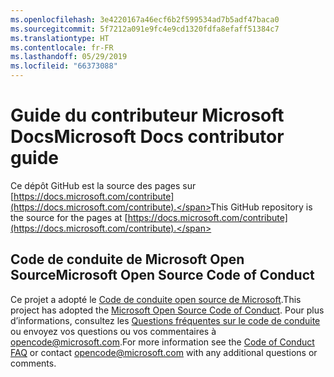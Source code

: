 ```yaml
---
ms.openlocfilehash: 3e4220167a46ecf6b2f599534ad7b5adf47baca0
ms.sourcegitcommit: 5f7212a091e9fc4e9cd1320fdfa8efaff51384c7
ms.translationtype: HT
ms.contentlocale: fr-FR
ms.lasthandoff: 05/29/2019
ms.locfileid: "66373088"
---
```

# <a name="microsoft-docs-contributor-guide"></a><span data-ttu-id="683ef-101">Guide du contributeur Microsoft Docs</span><span class="sxs-lookup"><span data-stu-id="683ef-101">Microsoft Docs contributor guide</span></span>

<span data-ttu-id="683ef-102">Ce dépôt GitHub est la source des pages sur [https://docs.microsoft.com/contribute](https://docs.microsoft.com/contribute).</span><span class="sxs-lookup"><span data-stu-id="683ef-102">This GitHub repository is the source for the pages at [https://docs.microsoft.com/contribute](https://docs.microsoft.com/contribute).</span></span> 

## <a name="microsoft-open-source-code-of-conduct"></a><span data-ttu-id="683ef-103">Code de conduite de Microsoft Open Source</span><span class="sxs-lookup"><span data-stu-id="683ef-103">Microsoft Open Source Code of Conduct</span></span>

<span data-ttu-id="683ef-104">Ce projet a adopté le [Code de conduite open source de Microsoft](https://opensource.microsoft.com/codeofconduct/).</span><span class="sxs-lookup"><span data-stu-id="683ef-104">This project has adopted the [Microsoft Open Source Code of Conduct](https://opensource.microsoft.com/codeofconduct/).</span></span>
<span data-ttu-id="683ef-105">Pour plus d’informations, consultez les [Questions fréquentes sur le code de conduite](https://opensource.microsoft.com/codeofconduct/faq/) ou envoyez vos questions ou vos commentaires à [opencode@microsoft.com](mailto:opencode@microsoft.com).</span><span class="sxs-lookup"><span data-stu-id="683ef-105">For more information see the [Code of Conduct FAQ](https://opensource.microsoft.com/codeofconduct/faq/) or contact [opencode@microsoft.com](mailto:opencode@microsoft.com) with any additional questions or comments.</span></span>
